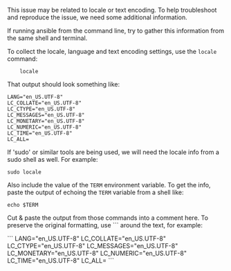 This issue may be related to locale or text encoding. To help troubleshoot and reproduce the issue, we need some additional information.

If running ansible from the command line, try to gather this information from the same shell and terminal.

To collect the locale, language and text encoding settings, use the ```locale``` command:
``` shell
    locale
```

That output should look something like:
```
LANG="en_US.UTF-8"
LC_COLLATE="en_US.UTF-8"
LC_CTYPE="en_US.UTF-8"
LC_MESSAGES="en_US.UTF-8"
LC_MONETARY="en_US.UTF-8"
LC_NUMERIC="en_US.UTF-8"
LC_TIME="en_US.UTF-8"
LC_ALL=
```

If 'sudo' or similar tools are being used, we will need the locale info from a sudo shell as well.
For example:
``` shell
sudo locale
```

Also include the value of the ```TERM``` environment variable. To get the info, paste the output of echoing the ```TERM``` variable from a shell like:
``` shell
echo $TERM
```

Cut & paste the output from those commands into a comment here. To preserve the original
formatting, use \`\`\` around the text, for example:

\`\`\`
    LANG="en_US.UTF-8"
    LC_COLLATE="en_US.UTF-8"
    LC_CTYPE="en_US.UTF-8"
    LC_MESSAGES="en_US.UTF-8"
    LC_MONETARY="en_US.UTF-8"
    LC_NUMERIC="en_US.UTF-8"
    LC_TIME="en_US.UTF-8"
    LC_ALL=
\`\`\`
